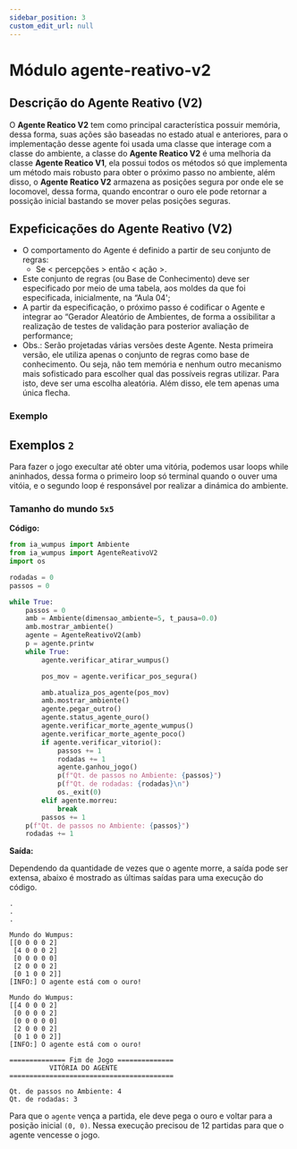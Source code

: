 ```yaml
---
sidebar_position: 3
custom_edit_url: null
---
```


# Módulo agente-reativo-v2

## Descrição do Agente Reativo (V2)

O **Agente Reatico V2** tem como principal característica possuir memória, dessa forma, suas ações são baseadas no estado atual e anteriores, para o implementação desse agente foi usada uma classe que interage com a classe do ambiente, a classe do **Agente Reatico V2** é uma melhoria da classe **Agente Reatico V1**, ela possui todos os métodos só que implementa um método mais robusto para obter o próximo passo no ambiente, além disso, o **Agente Reatico V2** armazena as posições segura por onde ele se locomovel, dessa forma, quando encontrar o ouro ele pode retornar a possição inicial bastando se mover pelas posições seguras.



## Expeficicações do Agente Reativo (V2)

- O comportamento do Agente é definido a partir de seu conjunto de regras:
    + Se < percepções > então < ação >.
- Este conjunto de regras (ou Base de Conhecimento) deve ser especificado por meio de uma tabela, aos moldes da que foi especificada, inicialmente, na “Aula 04';
- A partir da especificação, o próximo passo é codificar o Agente e integrar ao “Gerador Aleatório de Ambientes, de forma a ossibilitar a realização de testes de validação para posterior avaliação de performance;
- Obs.: Serão projetadas várias versões deste Agente. Nesta primeira versão, ele utiliza apenas o conjunto de regras como base de conhecimento. Ou seja, não tem memória e nenhum outro mecanismo mais sofisticado para escolher qual das possíveis regras utilizar. Para isto, deve ser uma escolha aleatória. Além disso, ele tem apenas uma única flecha.


### Exemplo


## Exemplos `2`

Para fazer o jogo execultar até obter uma vitória, podemos usar loops while aninhados, dessa forma o primeiro loop só terminal quando o ouver uma vitóia, e o segundo loop é responsável por realizar a dinámica do ambiente.

### Tamanho do mundo `5x5`

**Código:**
```python title="main.py"
from ia_wumpus import Ambiente
from ia_wumpus import AgenteReativoV2
import os

rodadas = 0
passos = 0

while True:
    passos = 0
    amb = Ambiente(dimensao_ambiente=5, t_pausa=0.0)
    amb.mostrar_ambiente()
    agente = AgenteReativoV2(amb)
    p = agente.printw
    while True:
        agente.verificar_atirar_wumpus()

        pos_mov = agente.verificar_pos_segura()

        amb.atualiza_pos_agente(pos_mov)
        amb.mostrar_ambiente()
        agente.pegar_outro()
        agente.status_agente_ouro()
        agente.verificar_morte_agente_wumpus()
        agente.verificar_morte_agente_poco()
        if agente.verificar_vitorio():
            passos += 1
            rodadas += 1
            agente.ganhou_jogo()
            p(f"Qt. de passos no Ambiente: {passos}")
            p(f"Qt. de rodadas: {rodadas}\n")
            os._exit(0)
        elif agente.morreu:
            break
        passos += 1
    p(f"Qt. de passos no Ambiente: {passos}")
    rodadas += 1

```


**Saída:**

Dependendo da quantidade de vezes que o agente morre, a saída pode ser extensa, abaixo é mostrado
as últimas saídas para uma execução do código.

```
.
.
.

Mundo do Wumpus:
[[0 0 0 0 2]
 [4 0 0 0 2]
 [0 0 0 0 0]
 [2 0 0 0 2]
 [0 1 0 0 2]]
[INFO:] O agente está com o ouro!

Mundo do Wumpus:
[[4 0 0 0 2]
 [0 0 0 0 2]
 [0 0 0 0 0]
 [2 0 0 0 2]
 [0 1 0 0 2]]
[INFO:] O agente está com o ouro!

============== Fim de Jogo ==============
          VITÓRIA DO AGENTE
=========================================

Qt. de passos no Ambiente: 4
Qt. de rodadas: 3

```

Para que o `agente` vença a partida, ele deve pega o ouro e voltar para a posição inicial `(0, 0)`. Nessa execução precisou de 12 partidas para que o agente vencesse o jogo.